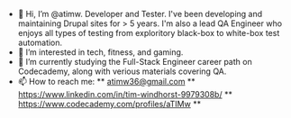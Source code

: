 - 👋 Hi, I’m @atimw. Developer and Tester. I've been developing and maintaining Drupal sites for > 5 years. I'm also a lead QA Engineer who enjoys all types of testing from exploritory black-box to white-box test automation.
- 👀 I’m interested in tech, fitness, and gaming.
- 🌱 I’m currently studying the Full-Stack Engineer career path on Codecademy, along with verious materials covering QA.
- 📫 How to reach me: ** atimw36@gmail.com ** https://www.linkedin.com/in/tim-windhorst-9979308b/ ** https://www.codecademy.com/profiles/aTIMw **

<!---
atimw/atimw is a ✨ special ✨ repository because its `README.md` (this file) appears on your GitHub profile.
You can click the Preview link to take a look at your changes.
--->
